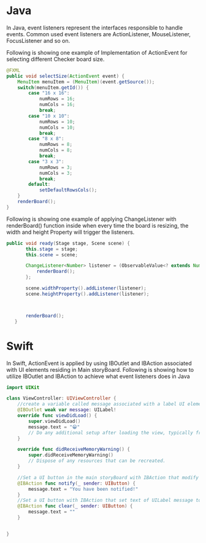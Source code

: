 # Java

In Java, event listeners represent the interfaces responsible to handle events. Common used event listeners are ActionListener, MouseListener, FocusListener and so on.

Following is showing one example of Implementation of ActionEvent for selecting different Checker board size.
```JAVA
@FXML
public void selectSize(ActionEvent event) {
    MenuItem menuItem = (MenuItem)(event.getSource());
    switch(menuItem.getId()) {
        case "16 x 16":
            numRows = 16;
            numCols = 16;
            break;
        case "10 x 10":
            numRows = 10;
            numCols = 10;
            break;
        case "8 x 8":
            numRows = 8;
            numCols = 8;
            break;
        case "3 x 3":
            numRows = 3;
            numCols = 3;
            break;
        default:
            setDefaultRowsCols();
    }
    renderBoard();
}
```
Following is showing one example of applying ChangeListener with renderBoard() function inside when every time the board is resizing, the width and height Property will trigger the listeners.
```JAVA
public void ready(Stage stage, Scene scene) {
       this.stage = stage;
       this.scene = scene;

       ChangeListener<Number> listener = (ObservableValue<? extends Number> observable, Number oldValue, final Number newValue) -> {
           renderBoard();
       };

       scene.widthProperty().addListener(listener);
       scene.heightProperty().addListener(listener);



       renderBoard();
   }
```
# Swift
In Swift, ActionEvent is applied by using IBOutlet and IBAction associated with UI elements residing in Main storyBoard. Following is showing how to utilize IBOutlet and IBAction to achieve what event listeners does in Java

``` Swift
import UIKit

class ViewController: UIViewController {
    //create a variable called message associated with a label UI element //in the main storyBoard using IBOutlet
    @IBOutlet weak var message: UILabel!
    override func viewDidLoad() {
        super.viewDidLoad()
        message.text = "😁"
        // Do any additional setup after loading the view, typically from a nib.
    }

    override func didReceiveMemoryWarning() {
        super.didReceiveMemoryWarning()
        // Dispose of any resources that can be recreated.
    }

    //Set a UI button in the main storyBoard with IBAction that modify the text of UILabel message
    @IBAction func notify(_ sender: UIButton) {
        message.text = "You have been notified!"    
    }
    //Set a UI button with IBAction that set text of UILabel message to empty String
    @IBAction func clear(_ sender: UIButton) {
        message.text = ""  
    }


}
```
